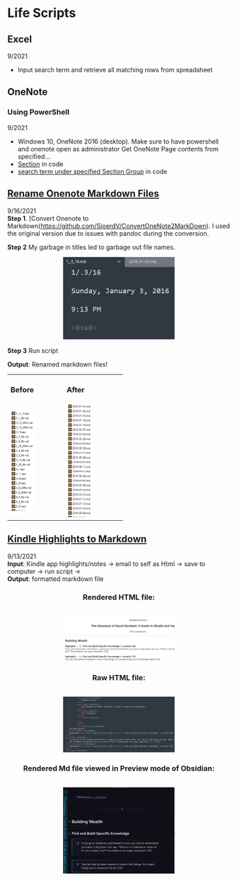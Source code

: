 # Life Scripts


## Excel 
9/2021
* Input search term and retrieve all matching rows from spreadsheet

## OneNote
### Using PowerShell
9/2021<br/>
* Windows 10, OneNote 2016 (desktop). Make sure to have powershell and onenote open as administrator
Get OneNote Page contents from specified...
* [Section](/lib/pageContents.ps1) in code
* [search term under specified Section Group](/lib/search.ps1) in code

## [Rename Onenote Markdown Files](/lib/renameONoutput.py)
9/16/2021<br/>
**Step 1**. [Convert Onenote to Markdown(https://github.com/SjoerdV/ConvertOneNote2MarkDown). I used the original version due to issues with pandoc during the conversion. <br/>

**Step 2** My garbage in titles led to garbage out file names.<br/>
<div align=center>
  <img src="/media/garbage-in.png" style="width: 50%; height: 20%;"></div>

**Step 3** Run script<br/>

**Output**: Renamed markdown files!<br/>

  <table align=center>
    <tr>
      <td><h3>Before</h3></td>
      <td><h3>After</h3></td>
    </tr>
    <tr>
      <td><img src="/media/filenames-before.png" style="width: 50%; height: 50%;"></td>
      <td><img src="/media/filenames-after.png" style="width: 50%; height: 50%;"></td>
    </tr>
    </table>
    
## [Kindle Highlights to Markdown](/lib/kindleHtml2Md.py)
9/13/2021<br/>
**Input**: Kindle app highlights/notes → email to self as Html → save to computer → run script → <br/>
**Output**: formatted markdown file

<div align=center>
  <h3>Rendered HTML file:</h3><br/>  
<img src="/media/highlight-html1.png" style="width: 50%; height: 150;">
  
  <h3>Raw HTML file:</h3><br/>
<img src="/media/highlight-html2.png" style="width: 50%; height: 100;">
  
  <h3>Rendered Md file viewed in Preview mode of Obsidian:</h3><br/>
<img src="/media/highlight-md.png" style="width: 50%; height: auto;">
</div>
